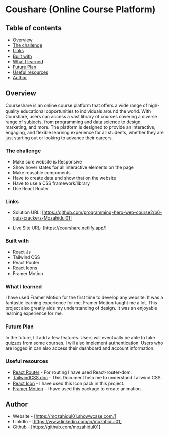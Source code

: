# Coushare (Online Course Platform)

## Table of contents

- [Overview](#overview)
- [The challenge](#the-challenge)
- [Links](#links)
- [Built with](#built-with)
- [What I learned](#what-i-learned)
- [Future Plan](#future-plan)
- [Useful resources](#useful-resources)
- [Author](#author)

## Overview

Courseshare is an online course platform that offers a wide range of high-quality educational opportunities to individuals around the world. With Courshare, users can access a vast library of courses covering a diverse range of subjects, from programming and data science to design, marketing, and more. The platform is designed to provide an interactive, engaging, and flexible learning experience for all students, whether they are just starting out or looking to advance their careers.

### The challenge

- Make sure website is Responsive
- Show hover states for all interactive elements on the page
- Make reusable components
- Have to create data and show that on the website
- Have to use a CSS framework/library
- Use React Router

### Links

- Solution URL: [https://github.com/programming-hero-web-course2/b6-quiz-crackerz-Mozahidul01]

- Live Site URL: [https://courshare.netlify.app/]

### Built with

- React Js
- Tailwind CSS
- React Router
- React Icons
- Framer Motion

### What I learned

I have used Framer Motion for the first time to develop any website. It was a fantastic learning experience for me. Framer Motion taught me a lot. This project also greatly aids my understanding of design. It was an enjoyable learning experience for me.

### Future Plan

In the future, I'll add a few features. Users will eventually be able to take quizzes from some courses. I will also implement authentication. Users who are logged in can also access their dashboard and account information.

### Useful resources

- [React Router](https://reactrouter.com/en/main) - For routing I have used React-router-dom.
- [TailwindCSS doc](https://tailwindcss.com/docs) - This Document help me to understand Tailwind CSS.
- [React Icon](https://react-icons.github.io/react-icons) - I have used this Icon pack in this project.
- [Framer Motion](https://www.framer.com/motion/) - I have used this package to create animation.

## Author

- Website - [https://mozahidul01.showwcase.com/]
- LinkdIn - [https://www.linkedin.com/in/mozahidul01]
- Github - [https://github.com/mozahidul01]
